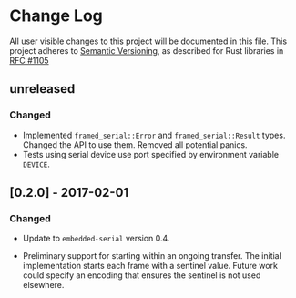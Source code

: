 # Change Log

All user visible changes to this project will be documented in this file.
This project adheres to [Semantic Versioning](http://semver.org/), as described
for Rust libraries in [RFC #1105](https://github.com/rust-lang/rfcs/blob/master/text/1105-api-evolution.md)

## unreleased

### Changed

* Implemented `framed_serial::Error` and `framed_serial::Result` types.
  Changed the API to use them. Removed all potential panics.
* Tests using serial device use port specified by environment variable
  `DEVICE`.

## [0.2.0] - 2017-02-01

### Changed

* Update to `embedded-serial` version 0.4.

* Preliminary support for starting within an ongoing transfer. The
  initial implementation starts each frame with a sentinel value. Future
  work could specify an encoding that ensures the sentinel is not used
  elsewhere.
